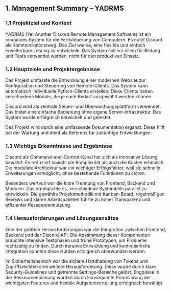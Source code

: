 ## 1. Management Summary – YADRMS

### 1.1 Projektziel und Kontext

YADRMS (Yet Another Discord Remote Management Software) ist ein modulares System für die Fernsteuerung von Computern. Es nutzt Discord als Kommunikationsweg. Das Ziel war es, eine flexible und einfach erweiterbare Lösung zu entwickeln. Das System soll vor allem für Bildung und Tests verwendet werden, nicht für den produktiven Einsatz.

### 1.2 Hauptziele und Projektergebnisse

Das Projekt umfasste die Entwicklung einer modernen Website zur Konfiguration und Steuerung von Remote-Clients. Das System kann automatisch individuelle Python-Clients erstellen. Diese Clients haben verschiedene Module, die je nach Bedarf ausgewählt werden können.

Discord wird als zentrale Steuer- und Überwachungsplattform verwendet. Das bietet eine einfache Bedienung ohne eigene Server-Infrastruktur. Das System wurde erfolgreich entwickelt und getestet.

Das Projekt wird durch eine umfassende Dokumentation ergänzt. Diese hilft bei der Wartung und dient als Referenz für zukünftige Entwicklungen.

### 1.3 Wichtige Erkenntnisse und Ergebnisse

Discord als Command-and-Control-Kanal hat sich als innovative Lösung bewährt. Es reduziert sowohl die Komplexität als auch die Kosten erheblich. Die modulare Architektur war ein wichtiger Erfolgsfaktor, weil sie schnelle Erweiterungen ermöglicht, ohne bestehende Funktionen zu stören.

Besonders wertvoll war die klare Trennung von Frontend, Backend und Modulen. Das ermöglichte es, verschiedene Systemteile parallel zu entwickeln. Die gewählte Projektmethodik mit Kanban-Board, regelmäßigen Reviews und klaren Arbeitspaketen führte zu hoher Transparenz und effizienter Ressourcennutzung.

### 1.4 Herausforderungen und Lösungsansätze

Eine der größten Herausforderungen war die Integration zwischen Frontend, Backend und der Discord-API. Die Abstimmung dieser Komponenten brauchte intensive Testphasen und frühe Prototypen, um Probleme rechtzeitig zu finden. Durch iterative Entwicklung und kontinuierliche Integration konnten diese Hürden erfolgreich überwunden werden.

Im Sicherheitsbereich war die sichere Handhabung von Tokens und Zugriffsrechten eine weitere Herausforderung. Diese wurde durch klare Security-Guidelines und getrennte Settings-Bereiche gelöst. Engpässe in der Ressourcenplanung wurden durch konsequente Priorisierung der wichtigsten Features und flexible Aufgabenverteilung erfolgreich bewältigt.
